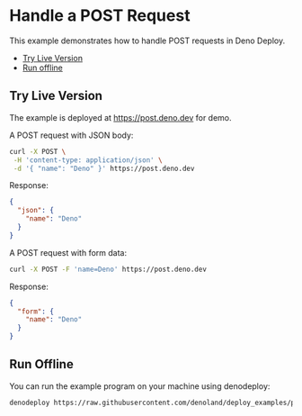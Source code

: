 # Handle a POST Request

This example demonstrates how to handle POST requests in Deno Deploy.

- [Try Live Version](#try-live-version)
- [Run offline](#run-offline)

## Try Live Version

The example is deployed at https://post.deno.dev for demo.

A POST request with JSON body:

```sh
curl -X POST \
 -H 'content-type: application/json' \
 -d '{ "name": "Deno" }' https://post.deno.dev
```

Response:

```json
{
  "json": {
    "name": "Deno"
  }
}
```

A POST request with form data:

```sh
curl -X POST -F 'name=Deno' https://post.deno.dev
```

Response:

```json
{
  "form": {
    "name": "Deno"
  }
}
```

## Run Offline

You can run the example program on your machine using denodeploy:

```sh
denodeploy https://raw.githubusercontent.com/denoland/deploy_examples/post_request/mod.js
```
